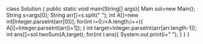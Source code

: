 
class Solution {
	public static void main(String[] args){
		Main sol=new Main();
		String s=args[0];
		String arr[]=s.split(" ");
		int A[]=new int[Integer.parseInt(arr[0])];
		for(int i=0;i<A.length;i++){
			A[i]=Integer.parseInt(arr[i+1]);
		}
		int target=Integer.parseInt(arr[arr.length-1]);
		int ans[]=sol.twoSum(A,target);
		for(int i:ans){
			System.out.print(i+" ");
		}
	}
}

